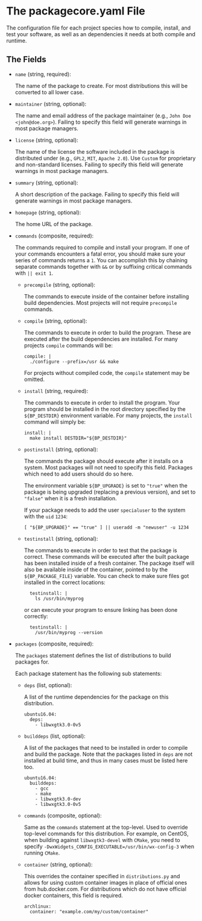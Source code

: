 The packagecore.yaml File
=========================

The configuration file for each project species how to compile, install, and
test your software, as well as an dependencies it needs at both compile and
runtime.


The Fields
----------

* `name` (string, required):

    The name of the package to create. For most distributions this will be
    converted to all lower case.

* `maintainer` (string, optional):

    The name and email address of the package maintainer (e.g.,
    `John Doe <john@doe.org>`). Failing to specify this field will generate
    warnings in most package managers.

* `license` (string, optional):
    
    The name of the license the software included in the package is
    distributed under (e.g., `GPL2`, `MIT`, `Apache 2.0`).  Use `Custom`
    for proprietary and non-standard licenses. Failing to specify this field
    will generate warnings in most package managers.

* `summary` (string, optional):

    A short description of the package. Failing to specify this field
    will generate warnings in most package managers.


* `homepage` (string, optional):

    The home URL of the package.


* `commands` (composite, required):

    The commands required to compile and install your program. If one of your
    commands encounters a fatal error, you should make sure your series of
    commands returns a `1`. You can accomplish this by chaining separate
    commands together with `&&` or by suffixing critical commands with
    `|| exit 1`.

    - `precompile` (string, optional):

        The commands to execute inside of the container before installing build
        dependencies. Most projects will not require `precompile` commands.

    - `compile` (string, optional):

        The commands to execute in order to build the program. These are
        executed after the build dependencies are installed. For many projects
        `compile` commands will be:

        ```
        compile: |
          ./configure --prefix=/usr && make
        ```
        For projects without compiled code, the `compile` statement may be
        omitted.

    - `install` (string, required):

        The commands to execute in order to install the program. Your program
        should be installed in the root directory specified by the
        `${BP_DESTDIR}` environment variable. For many projects, the `install`
        command will simply be:

        ```
        install: |
          make install DESTDIR="${BP_DESTDIR}"
        ```

    - `postinstall` (string, optional):

        The commands the package should execute after it installs on a system.
        Most packages will not need to specify this field. Packages which need
        to add users should do so here. 

        The environment variable
        `${BP_UPGRADE}` is set to `"true"` when the package is being upgraded
        (replacing a previous version), and set to `"false"` when it is a fresh
        installation.

        If your package needs to add the user `specialuser` to the system with
        the `uid` `1234`:

        ```
        [ "${BP_UPGRADE}" == "true" ] || useradd -m "newuser" -u 1234
        ```

    - `testinstall` (string, optional):

        The commands to execute in order to test that the package is correct.
        These commands will be executed after the built package has been
        installed inside of a fresh container. The package itself will also be
        available inside of the container, pointed to by the
        `${BP_PACKAGE_FILE}` variable. You can check to make sure files
        got installed in the correct locations:

        ```
          testinstall: |
            ls /usr/bin/myprog
        ```

        or can execute your program to ensure linking has been done correctly:

        ```
          testinstall: |
            /usr/bin/myprog --version
        ```

* `packages` (composite, required):

    The `packages` statement defines the list of distributions to build packages
    for.

    Each package statement has the following sub statements:

    - `deps` (list, optional):

        A list of the runtime dependencies for the
        package on this distribution.

        ```
        ubuntu16.04:
          deps:
            - libwxgtk3.0-0v5
        ```

    - `builddeps` (list, optional):

        A list of the packages that need to be
        installed in order to compile and build the package.
        Note that the packages listed in `deps` are not installed at build
        time, and thus in many cases must be listed here too.

        ```
        ubuntu16.04:
          builddeps:
            - gcc
            - make
            - libwxgtk3.0-dev
            - libwxgtk3.0-0v5
        ```

    - `commands` (composite, optional):

        Same as the `commands` statement at the top-level. Used to override
        top-level commands for this distribution. For example, on CentOS, when
        building against `libwxgtk3-devel` with `CMake`, you need to specify
        `-DwxWidgets_CONFIG_EXECUTABLE=/usr/bin/wx-config-3` when running
        `CMake`.

    - `container` (string, optional):

        This overrides the container specified in `distributions.py` and allows
        for using custom container images in place of official ones from
        hub.docker.com. For distributions which do not have official docker
        containers, this field is required.

        ```
        archlinux:
          container: "example.com/my/custom/container"
        ```
